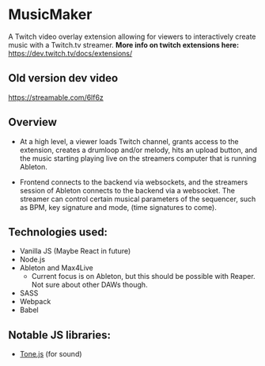# MusicMaker
A Twitch video overlay extension allowing for viewers to interactively create music with a Twitch.tv streamer.
**More info on twitch extensions here:** https://dev.twitch.tv/docs/extensions/

## Old version dev video
https://streamable.com/6lf6z

## Overview
* At a high level, a viewer loads Twitch channel, grants access to the extension, creates a drumloop and/or melody, hits an upload button, and the music starting playing live on the streamers computer that is running Ableton.

* Frontend connects to the backend via websockets, and the streamers session of Ableton connects to the backend via a websocket.
The streamer can control certain musical parameters of the sequencer, such as BPM, key signature and mode, (time signatures to come).

## Technologies used:
* Vanilla JS (Maybe React in future)
* Node.js
* Ableton and Max4Live
  - Current focus is on Ableton, but this should be possible with Reaper.  Not sure about other DAWs though.
* SASS
* Webpack
* Babel

## Notable JS libraries:
* [Tone.js](https://tonejs.github.io/) (for sound)

